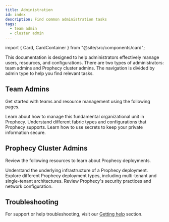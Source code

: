 ```yaml
---
title: Administration
id: index
description: Find common administration tasks
tags:
  - team admin
  - cluster admin
---
```


import { Card, CardContainer } from "@site/src/components/card";

This documentation is designed to help administrators effectively manage users, resources, and configurations. There are two types of administrators: team admins and Prophecy cluster admins. The navigation is divided by admin type to help you find relevant tasks.

## Team Admins

Get started with teams and resource management using the following pages.

<CardContainer>
  <Card title="Teams" to="/administration/teams-users/teams-users">
    Learn about how to manage this fundamental organizational unit in Prophecy.
  </Card>
  <Card title="Fabrics" to="/administration/fabrics">
    Understand different fabric types and configurations that Prophecy supports.
  </Card>
  <Card title="Secrets" to="/administration/secrets/">
    Learn how to use secrets to keep your private information secure.
  </Card>
</CardContainer>
<br />

## Prophecy Cluster Admins

Review the following resources to learn about Prophecy deployments.

<CardContainer>
  <Card title="Architecture" to="/administration/architecture">
    Understand the underlying infrastructure of a Prophecy deployment.
  </Card>
  <Card title="Prophecy deployment" to="/administration/prophecy-deployment">
    Explore different Prophecy deployment types, including multi-tenant and single-tenant architectures.
  </Card>
  <Card title="Security" to="/administration/security">
    Review Prophecy's security practices and network configuration.
  </Card>
</CardContainer>
<br />

## Troubleshooting

For support or help troubleshooting, visit our [Getting help](/getting-help) section.
